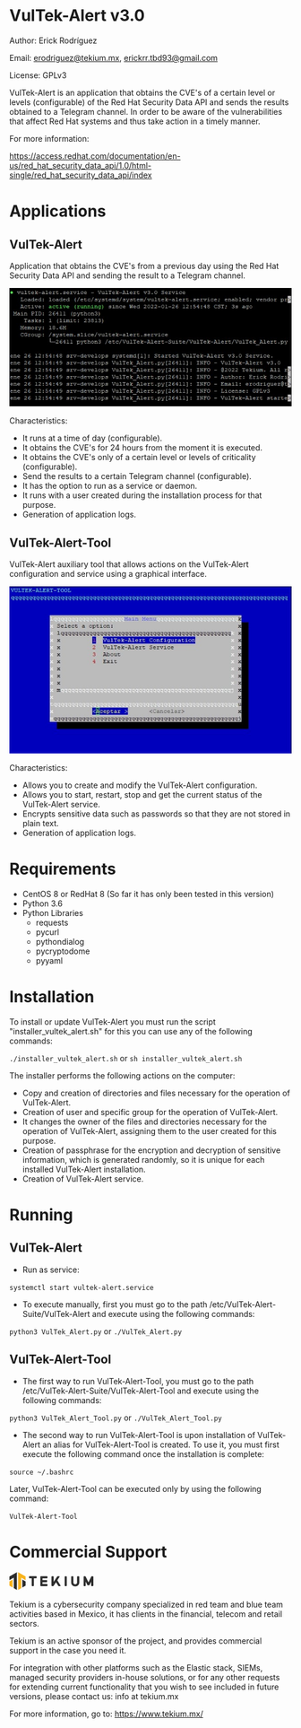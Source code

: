 # VulTek-Alert v3.0

Author: Erick Rodríguez 

Email: erodriguez@tekium.mx, erickrr.tbd93@gmail.com

License: GPLv3

VulTek-Alert is an application that obtains the CVE's of a certain level or levels (configurable) of the Red Hat Security Data API and sends the results obtained to a Telegram channel. In order to be aware of the vulnerabilities that affect Red Hat systems and thus take action in a timely manner.

For more information:

https://access.redhat.com/documentation/en-us/red_hat_security_data_api/1.0/html-single/red_hat_security_data_api/index

# Applications
## VulTek-Alert
Application that obtains the CVE's from a previous day using the Red Hat Security Data API and sending the result to a Telegram channel.

![VulTek-Alert](https://github.com/erickrr-bd/VulTek-Alert/blob/master/screens/screen2.jpg)

Characteristics:
- It runs at a time of day (configurable).
- It obtains the CVE's for 24 hours from the moment it is executed.
- It obtains the CVE's only of a certain level or levels of criticality (configurable).
- Send the results to a certain Telegram channel (configurable).
- It has the option to run as a service or daemon.
- It runs with a user created during the installation process for that purpose.
- Generation of application logs.

## VulTek-Alert-Tool
VulTek-Alert auxiliary tool that allows actions on the VulTek-Alert configuration and service using a graphical interface.

![VulTek-Alert-Tool](https://github.com/erickrr-bd/VulTek-Alert/blob/master/screens/screen1.jpg)

Characteristics:
- Allows you to create and modify the VulTek-Alert configuration.
- Allows you to start, restart, stop and get the current status of the VulTek-Alert service.
- Encrypts sensitive data such as passwords so that they are not stored in plain text.
- Generation of application logs.

# Requirements
- CentOS 8 or RedHat 8 (So far it has only been tested in this version)
- Python 3.6
- Python Libraries
  - requests
  - pycurl
  - pythondialog
  - pycryptodome
  - pyyaml

# Installation
To install or update VulTek-Alert you must run the script "installer_vultek_alert.sh" for this you can use any of the following commands:

`./installer_vultek_alert.sh` or `sh installer_vultek_alert.sh`

The installer performs the following actions on the computer:

- Copy and creation of directories and files necessary for the operation of VulTek-Alert.
- Creation of user and specific group for the operation of VulTek-Alert.
- It changes the owner of the files and directories necessary for the operation of VulTek-Alert, assigning them to the user created for this purpose.
- Creation of passphrase for the encryption and decryption of sensitive information, which is generated randomly, so it is unique for each installed VulTek-Alert installation.
- Creation of VulTek-Alert service.

# Running
## VulTek-Alert

- Run as service:

`systemctl start vultek-alert.service`

- To execute manually, first you must go to the path /etc/VulTek-Alert-Suite/VulTek-Alert and execute using the following commands:

`python3 VulTek_Alert.py` or `./VulTek_Alert.py`

## VulTek-Alert-Tool

- The first way to run VulTek-Alert-Tool, you must go to the path /etc/VulTek-Alert-Suite/VulTek-Alert-Tool and execute using the following commands:

`python3 VulTek_Alert_Tool.py` or `./VulTek_Alert_Tool.py`

- The second way to run VulTek-Alert-Tool is upon installation of VulTek-Alert an alias for VulTek-Alert-Tool is created. To use it, you must first execute the following command once the installation is complete:

`source ~/.bashrc`

Later, VulTek-Alert-Tool can be executed only by using the following command:

`VulTek-Alert-Tool`

# Commercial Support
![Tekium](https://github.com/unmanarc/uAuditAnalyzer2/blob/master/art/tekium_slogo.jpeg)

Tekium is a cybersecurity company specialized in red team and blue team activities based in Mexico, it has clients in the financial, telecom and retail sectors.

Tekium is an active sponsor of the project, and provides commercial support in the case you need it.

For integration with other platforms such as the Elastic stack, SIEMs, managed security providers in-house solutions, or for any other requests for extending current functionality that you wish to see included in future versions, please contact us: info at tekium.mx

For more information, go to: https://www.tekium.mx/

